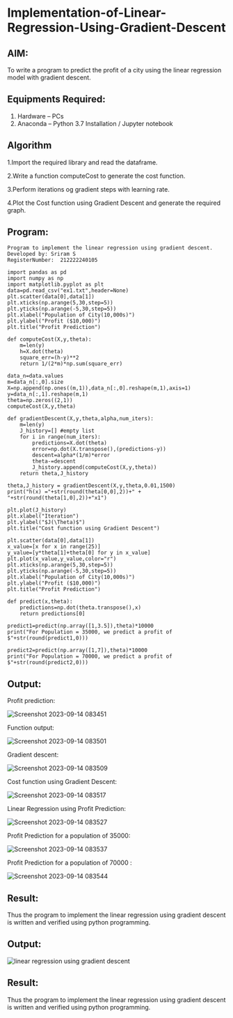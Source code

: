 # Implementation-of-Linear-Regression-Using-Gradient-Descent

## AIM:
To write a program to predict the profit of a city using the linear regression model with gradient descent.

## Equipments Required:
1. Hardware – PCs
2. Anaconda – Python 3.7 Installation / Jupyter notebook

## Algorithm
1.Import the required library and read the dataframe.

2.Write a function computeCost to generate the cost function.

3.Perform iterations og gradient steps with learning rate.

4.Plot the Cost function using Gradient Descent and generate the required graph.

## Program:
```
Program to implement the linear regression using gradient descent.
Developed by: Sriram S
RegisterNumber:  212222240105

import pandas as pd
import numpy as np
import matplotlib.pyplot as plt
data=pd.read_csv("ex1.txt",header=None)
plt.scatter(data[0],data[1])
plt.xticks(np.arange(5,30,step=5))
plt.yticks(np.arange(-5,30,step=5))
plt.xlabel("Population of City(10,000s)")
plt.ylabel("Profit ($10,000)")
plt.title("Profit Prediction")

def computeCost(X,y,theta):
    m=len(y) 
    h=X.dot(theta) 
    square_err=(h-y)**2
    return 1/(2*m)*np.sum(square_err) 

data_n=data.values
m=data_n[:,0].size
X=np.append(np.ones((m,1)),data_n[:,0].reshape(m,1),axis=1)
y=data_n[:,1].reshape(m,1)
theta=np.zeros((2,1))
computeCost(X,y,theta) 

def gradientDescent(X,y,theta,alpha,num_iters):
    m=len(y)
    J_history=[] #empty list
    for i in range(num_iters):
        predictions=X.dot(theta)
        error=np.dot(X.transpose(),(predictions-y))
        descent=alpha*(1/m)*error
        theta-=descent
        J_history.append(computeCost(X,y,theta))
    return theta,J_history

theta,J_history = gradientDescent(X,y,theta,0.01,1500)
print("h(x) ="+str(round(theta[0,0],2))+" + "+str(round(theta[1,0],2))+"x1")

plt.plot(J_history)
plt.xlabel("Iteration")
plt.ylabel("$J(\Theta)$")
plt.title("Cost function using Gradient Descent")

plt.scatter(data[0],data[1])
x_value=[x for x in range(25)]
y_value=[y*theta[1]+theta[0] for y in x_value]
plt.plot(x_value,y_value,color="r")
plt.xticks(np.arange(5,30,step=5))
plt.yticks(np.arange(-5,30,step=5))
plt.xlabel("Population of City(10,000s)")
plt.ylabel("Profit ($10,000)")
plt.title("Profit Prediction")

def predict(x,theta):
    predictions=np.dot(theta.transpose(),x)
    return predictions[0]

predict1=predict(np.array([1,3.5]),theta)*10000
print("For Population = 35000, we predict a profit of $"+str(round(predict1,0)))

predict2=predict(np.array([1,7]),theta)*10000
print("For Population = 70000, we predict a profit of $"+str(round(predict2,0)))
```

## Output:
Profit prediction:

![Screenshot 2023-09-14 083451](https://github.com/SriramS22/Implementation-of-Linear-Regression-Using-Gradient-Descent/assets/119094390/ee8f17a5-0da1-4cac-a04e-7cc713fa5bc0)

Function output:

![Screenshot 2023-09-14 083501](https://github.com/SriramS22/Implementation-of-Linear-Regression-Using-Gradient-Descent/assets/119094390/e782a2c3-7adf-48fc-b15d-8a5a27773e82)

Gradient descent:

![Screenshot 2023-09-14 083509](https://github.com/SriramS22/Implementation-of-Linear-Regression-Using-Gradient-Descent/assets/119094390/5abb3f34-b344-49d2-aa64-fcebca3f3acc)

Cost function using Gradient Descent:

![Screenshot 2023-09-14 083517](https://github.com/SriramS22/Implementation-of-Linear-Regression-Using-Gradient-Descent/assets/119094390/213be6b8-a5d8-433f-bcd0-75f73edbff98)

Linear Regression using Profit Prediction:

![Screenshot 2023-09-14 083527](https://github.com/SriramS22/Implementation-of-Linear-Regression-Using-Gradient-Descent/assets/119094390/d41d1d08-52d9-4a93-88cf-11ca7fdb544b)

Profit Prediction for a population of 35000:

![Screenshot 2023-09-14 083537](https://github.com/SriramS22/Implementation-of-Linear-Regression-Using-Gradient-Descent/assets/119094390/43f982a1-bbcc-4910-9ef0-794ff2421d33)

Profit Prediction for a population of 70000 :

![Screenshot 2023-09-14 083544](https://github.com/SriramS22/Implementation-of-Linear-Regression-Using-Gradient-Descent/assets/119094390/f1cf50b4-0a6e-4d34-bb8f-683c9b6923ab)

## Result:
Thus the program to implement the linear regression using gradient descent is written and verified using python programming.

## Output:
![linear regression using gradient descent](sam.png)


## Result:
Thus the program to implement the linear regression using gradient descent is written and verified using python programming.
